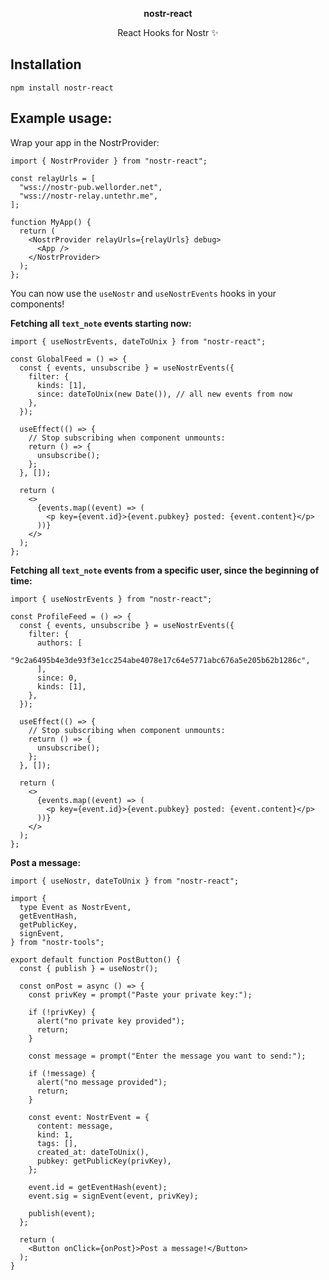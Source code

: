 <p align="center">
<b>nostr-react</b>
</p>
<p align="center">
React Hooks for Nostr ✨
</p>

## Installation

```
npm install nostr-react
```

## Example usage:

Wrap your app in the NostrProvider:

```tsx
import { NostrProvider } from "nostr-react";

const relayUrls = [
  "wss://nostr-pub.wellorder.net",
  "wss://nostr-relay.untethr.me",
];

function MyApp() {
  return (
    <NostrProvider relayUrls={relayUrls} debug>
      <App />
    </NostrProvider>
  );
};
```

You can now use the `useNostr` and `useNostrEvents` hooks in your components!

**Fetching all `text_note` events starting now:**

```tsx
import { useNostrEvents, dateToUnix } from "nostr-react";

const GlobalFeed = () => {
  const { events, unsubscribe } = useNostrEvents({
    filter: {
      kinds: [1],
      since: dateToUnix(new Date()), // all new events from now
    },
  });

  useEffect(() => {
    // Stop subscribing when component unmounts:
    return () => {
      unsubscribe();
    };
  }, []);

  return (
    <>
      {events.map((event) => (
        <p key={event.id}>{event.pubkey} posted: {event.content}</p>
      ))}
    </>
  );
};
```

**Fetching all `text_note` events from a specific user, since the beginning of time:**

```tsx
import { useNostrEvents } from "nostr-react";

const ProfileFeed = () => {
  const { events, unsubscribe } = useNostrEvents({
    filter: {
      authors: [
        "9c2a6495b4e3de93f3e1cc254abe4078e17c64e5771abc676a5e205b62b1286c",
      ],
      since: 0,
      kinds: [1],
    },
  });

  useEffect(() => {
    // Stop subscribing when component unmounts:
    return () => {
      unsubscribe();
    };
  }, []);

  return (
    <>
      {events.map((event) => (
        <p key={event.id}>{event.pubkey} posted: {event.content}</p>
      ))}
    </>
  );
};
```

**Post a message:**

```tsx
import { useNostr, dateToUnix } from "nostr-react";

import {
  type Event as NostrEvent,
  getEventHash,
  getPublicKey,
  signEvent,
} from "nostr-tools";

export default function PostButton() {
  const { publish } = useNostr();

  const onPost = async () => {
    const privKey = prompt("Paste your private key:");

    if (!privKey) {
      alert("no private key provided");
      return;
    }

    const message = prompt("Enter the message you want to send:");

    if (!message) {
      alert("no message provided");
      return;
    }

    const event: NostrEvent = {
      content: message,
      kind: 1,
      tags: [],
      created_at: dateToUnix(),
      pubkey: getPublicKey(privKey),
    };

    event.id = getEventHash(event);
    event.sig = signEvent(event, privKey);

    publish(event);
  };

  return (
    <Button onClick={onPost}>Post a message!</Button>
  );
}
```
